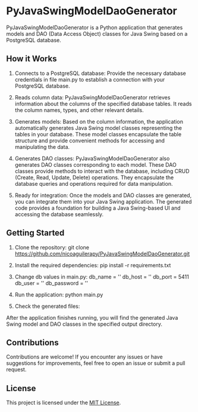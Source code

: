 # PyJavaSwingModelDaoGenerator

PyJavaSwingModelDaoGenerator is a Python application that generates models and DAO (Data Access Object) classes for Java Swing based on a PostgreSQL database.

## How it Works

1. Connects to a PostgreSQL database: Provide the necessary database credentials in file main.py to establish a connection with your PostgreSQL database.

2. Reads column data: PyJavaSwingModelDaoGenerator retrieves information about the columns of the specified database tables. It reads the column names, types, and other relevant details.

3. Generates models: Based on the column information, the application automatically generates Java Swing model classes representing the tables in your database. These model classes encapsulate the table structure and provide convenient methods for accessing and manipulating the data.

4. Generates DAO classes: PyJavaSwingModelDaoGenerator also generates DAO classes corresponding to each model. These DAO classes provide methods to interact with the database, including CRUD (Create, Read, Update, Delete) operations. They encapsulate the database queries and operations required for data manipulation.

5. Ready for integration: Once the models and DAO classes are generated, you can integrate them into your Java Swing application. The generated code provides a foundation for building a Java Swing-based UI and accessing the database seamlessly.

## Getting Started

1. Clone the repository:
git clone https://github.com/nicoaguilerapy/PyJavaSwingModelDaoGenerator.git

2. Install the required dependencies:
pip install -r requirements.txt

3. Change db values in main.py:
db_name = ''
db_host = ''
db_port = 5411
db_user = ''
db_password = ''

4. Run the application:
python main.py


5. Check the generated files:

After the application finishes running, you will find the generated Java Swing model and DAO classes in the specified output directory.

## Contributions

Contributions are welcome! If you encounter any issues or have suggestions for improvements, feel free to open an issue or submit a pull request.

## License

This project is licensed under the [MIT License](LICENSE).


